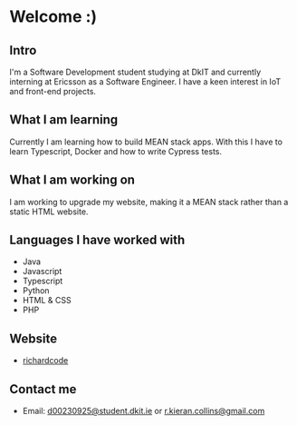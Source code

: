 # Welcome :)
## Intro
I'm a Software Development student studying at DkIT and currently interning at Ericsson as a Software Engineer. I have a keen interest in IoT and front-end projects. 
## What I am learning
Currently I am learning how to build MEAN stack apps. With this I have to learn Typescript, Docker and how to write Cypress tests.
## What I am working on
I am working to upgrade my website, making it a MEAN stack  rather than a static HTML website.
## Languages I have worked with
- Java
- Javascript
- Typescript
- Python
- HTML & CSS
- PHP
## Website
- <a href="https://richardcode.com/">richardcode</a>
## Contact me
- Email: d00230925@student.dkit.ie or r.kieran.collins@gmail.com

